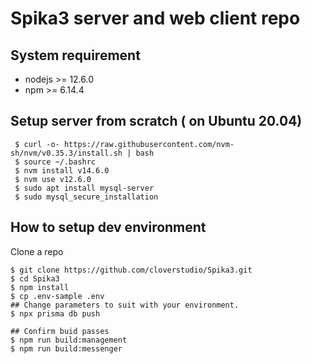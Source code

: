 # Spika3 server and web client repo

## System requirement

- nodejs >= 12.6.0
- npm >= 6.14.4

## Setup server from scratch ( on Ubuntu 20.04)

```
 $ curl -o- https://raw.githubusercontent.com/nvm-sh/nvm/v0.35.3/install.sh | bash
 $ source ~/.bashrc
 $ nvm install v14.6.0
 $ nvm use v12.6.0
 $ sudo apt install mysql-server
 $ sudo mysql_secure_installation
```

## How to setup dev environment

Clone a repo

```
$ git clone https://github.com/cloverstudio/Spika3.git
$ cd Spika3
$ npm install
$ cp .env-sample .env
## Change parameters to suit with your environment.
$ npx prisma db push

## Confirm buid passes
$ npm run build:management
$ npm run build:messenger
```
